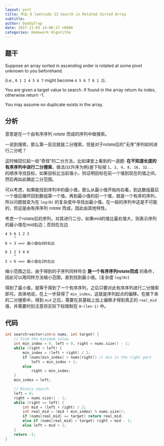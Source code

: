 ```yaml
---
layout: post
title: 作业_9 leetcode 33 Search in Rotated Sorted Array
subtitle:
author: DaddyTrap
date: 2017-11-03 14:00:17 +0800
categories: Homework Algorithm
---
```


## 题干

Suppose an array sorted in ascending order is rotated at some pivot unknown to you beforehand.

(i.e., `0 1 2 4 5 6 7` might become `4 5 6 7 0 1 2`).

You are given a target value to search. If found in the array return its index, otherwise return -1.

You may assume no duplicate exists in the array.

<!-- more -->

## 分析

意思是在一个由有序序列 *rotate* 而成的序列中做搜索。

一说到搜索，那么第一反应就是二分搜索，但是对于rotate后的"无序"序列如何进行二分呢？

这时候回忆起一些“奇怪”的二分方法，比如课堂上看到的一道题: **在不知道长度的有序序列中进行二分搜索**，做法(以升序为例)是下标按 `1, 2, 4, 8, 16, 32...` 的顺序寻找目标，如果目标比当前值小，则证明目标在前一个值到现在的值之间，然后再如此确定二分范围。

可以考虑，如果能找到序列中的最小值，那么从最小值开始向右看，到达数组最后一个值后循环回到数组第一个值，再到最小值的前一个值，就是一个有序的序列，所以问题就变为在 `log(N)` 的复杂度中寻找出最小值。在一般的序列中这是不可能的，但这是由有序序列 *rotate* 而成，因此由其他特性。

考虑一个rotate后的序列，对其进行二分，如果mid的值比最右值大，则表示序列的最小值在mid右边；否则在左边

```plain
4 5 6 1 2 3
    ^
6 > 3 ==> 最小值在6的右边

6 1 2 3 4 6
    ^
2 < 6 ==> 最小值在2的左边
```

缩小范围之后，由于得到的子序列同样符合 **是一个有序序列rotate而成** 的条件，因此可以用同样方法缩小范围，直到找到最小值。(复杂度 `log(N)`)

得到了最小值，就等于得到了一个有序序列，之后只要对此有序序列进行二分搜索即可。具体地说，在上一步获得了 `min_index`，这就是序列起点的偏移。在接下来的二分搜索中，得到 `mid` 之后，需要在其基础上加上偏移才得到真正的 `real_mid` 值，并需要时刻注意将实际下标限制在 `0~(len-1)` 中。

## 代码

```cpp
int search(vector<int>& nums, int target) {
    // Find the minimum value
    int min_index = 0, left = 0, right = nums.size() - 1;
    while (right > left) {
        min_index = (left + right) / 2;
        if (nums[min_index] > nums[right]) // min in the right part
            left = min_index + 1;
        else
            right = min_index;
    }
    min_index = left;

    // Binary search
    left = 0;
    right = nums.size() - 1;
    while (right >= left) {
        int mid = (left + right) / 2;
        int real_mid = (mid + min_index) % nums.size();
        if (nums[real_mid] == target) return real_mid;
        else if (nums[real_mid] > target) right = mid - 1;
        else left = mid + 1;
    }
    return -1;
}
```
